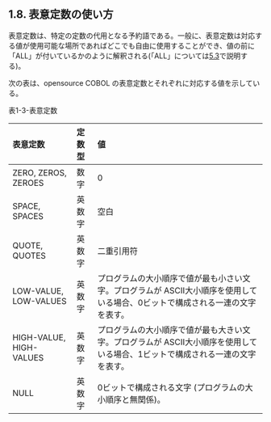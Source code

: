 ## 1.8. 表意定数の使い方

表意定数は、特定の定数の代用となる予約語である。一般に、表意定数は対応する値が使用可能な場所であればどこでも自由に使用することができ、値の前に「ALL」が付いているかのように解釈される(「ALL」については[5.3](5-3.md)で説明する)。

次の表は、opensource COBOL の表意定数とそれぞれに対応する値を示している。

表1-3-表意定数

| 表意定数 | 定数型  | 値 |
| :--- | :--- | :--- | 
|ZERO, ZEROS, ZEROES | 数字 | 0 |
|SPACE, SPACES | 英数字 | 空白 |
|QUOTE, QUOTES | 英数字 | 二重引用符 |
|LOW-VALUE, LOW-VALUES | 英数字 |プログラムの大小順序で値が最も小さい文字。プログラムが ASCII大小順序を使用している場合、0ビットで構成される一連の文字を表す。|
|HIGH-VALUE, HIGH-VALUES| 英数字 | プログラムの大小順序で値が最も大きい文字。プログラムが ASCII大小順序を使用している場合、1ビットで構成される一連の文字を表す。|
|NULL | 英数字 |0ビットで構成される文字 (プログラムの大小順序と無関係)。|
